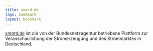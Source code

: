 ```yaml
---
title: smard.de
tags: bookmark
layout: bookmark
---
```

[<cite>smard.de</cite>](https://smard.de) ist die von der Bundesnetzagentur betriebene Plattform zur Veranschaulichung der Stromerzeugung und des Strommarktes in Deutschland.